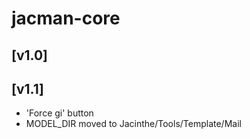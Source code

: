# jacman-core
## [v1.0]

## [v1.1]
* 'Force gi' button
* MODEL_DIR moved to Jacinthe/Tools/Template/Mail


